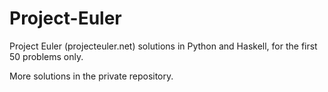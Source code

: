 # Project-Euler
Project Euler (projecteuler.net) solutions in Python and Haskell, for the first 50 problems only.

More solutions in the private repository.
